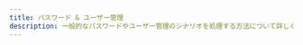 ```yaml
---
title: パスワード & ユーザー管理
description: 一般的なパスワードやユーザー管理のシナリオを処理する方法について詳しく説明します。例えば、パスワードのリセット、アカウントの復元など。
---
```


<inline-fragment platform="js" src="~/lib/auth/fragments/js/manageusers.md"></inline-fragment>